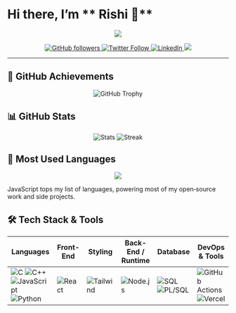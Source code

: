 # Hi there, I’m ** Rishi 👋**

<p align="center">
  <img src="https://readme-typing-svg.demolab.com?font=Fira+Code&weight=500&size=28&pause=1000&color=36BCF7&center=true&vCenter=true&multiline=true&width=900&lines=Self‑taught+Front‑End+Developer;Passionate+about+React+%7C+GSAP+%7C+Tailwind;Always+learning+something+new!"/>
</p>

<p align="center">
  <a href="https://github.com/YOURUSERNAME?tab=followers">
    <img src="https://img.shields.io/github/followers/YOURUSERNAME?label=Follow&style=social" alt="GitHub followers"/>
  </a>
  <a href="https://twitter.com/YOURHANDLE">
    <img src="https://img.shields.io/twitter/follow/YOURHANDLE?style=social" alt="Twitter Follow"/>
  </a>
  <a href="https://www.linkedin.com/in/YOURUSERNAME/">
    <img src="https://img.shields.io/badge/-LinkedIn-blue?style=flat-square&logo=linkedin" alt="LinkedIn"/>
  </a>
  <a href="mailto:YOU@example.com">
    <img src="https://img.shields.io/badge/Email-D14836?style=flat-square&logo=gmail&logoColor=white"/>
  </a>
</p>

---

## 🌟 GitHub Achievements

<p align="center">
  <img src="https://github-profile-trophy.vercel.app/?username=YOURUSERNAME&theme=algolia&column=7" alt="GitHub Trophy" />
</p>

## 📊 GitHub Stats

<p align="center">
  <img src="https://github-readme-stats.vercel.app/api?username=YOURUSERNAME&show_icons=true&theme=tokyonight&hide_border=true" alt="Stats" />
  <img src="https://github-readme-streak-stats.herokuapp.com/?user=YOURUSERNAME&theme=tokyonight&hide_border=true" alt="Streak" />
</p>

## 🚀 Most Used Languages

<p align="center">
  <img src="https://github-readme-stats.vercel.app/api/top-langs/?username=YOURUSERNAME&layout=compact&theme=tokyonight&hide_border=true&langs_count=10"/>
</p>

JavaScript tops my list of languages, powering most of my open‑source work and side projects.

## 🛠️ Tech Stack & Tools

| Languages                                                                                                                                                                                                                                                                                                                                                                                                               | Front-End                                                                                             | Styling                                                                                                               | Back-End / Runtime                                                                                           | Database                                                                                                                                                                                                 | DevOps & Tools                                                                                                                                                                                                                          |
| ----------------------------------------------------------------------------------------------------------------------------------------------------------------------------------------------------------------------------------------------------------------------------------------------------------------------------------------------------------------------------------------------------------------------- | ----------------------------------------------------------------------------------------------------- | --------------------------------------------------------------------------------------------------------------------- | ------------------------------------------------------------------------------------------------------------ | -------------------------------------------------------------------------------------------------------------------------------------------------------------------------------------------------------- | --------------------------------------------------------------------------------------------------------------------------------------------------------------------------------------------------------------------------------------- |
| ![C](https://img.shields.io/badge/C-A8B9CC?style=for-the-badge\&logo=c\&logoColor=white) ![C++](https://img.shields.io/badge/C++-00599C?style=for-the-badge\&logo=c%2B%2B\&logoColor=white) ![JavaScript](https://img.shields.io/badge/JavaScript-F7DF1E?style=for-the-badge\&logo=javascript\&logoColor=black) ![Python](https://img.shields.io/badge/Python-3776AB?style=for-the-badge\&logo=python\&logoColor=white) | ![React](https://img.shields.io/badge/React-20232A?style=for-the-badge\&logo=react\&logoColor=61DAFB) | ![Tailwind](https://img.shields.io/badge/Tailwind_CSS-38B2AC?style=for-the-badge\&logo=tailwind-css\&logoColor=white) | ![Node.js](https://img.shields.io/badge/Node.js-339933?style=for-the-badge\&logo=nodedotjs\&logoColor=white) | ![SQL](https://img.shields.io/badge/SQL-4479A1?style=for-the-badge\&logo=sql\&logoColor=white) ![PL/SQL](https://img.shields.io/badge/PL%2FSQL-F80000?style=for-the-badge\&logo=oracle\&logoColor=white) | ![GitHub Actions](https://img.shields.io/badge/GitHub_Actions-2088FF?style=for-the-badge\&logo=github-actions\&logoColor=white) ![Vercel](https://img.shields.io/badge/Vercel-000000?style=for-the-badge\&logo=vercel\&logoColor=white) |
